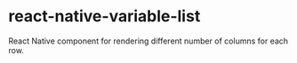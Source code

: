 # react-native-variable-list
React Native component for rendering different number of columns for each row.
